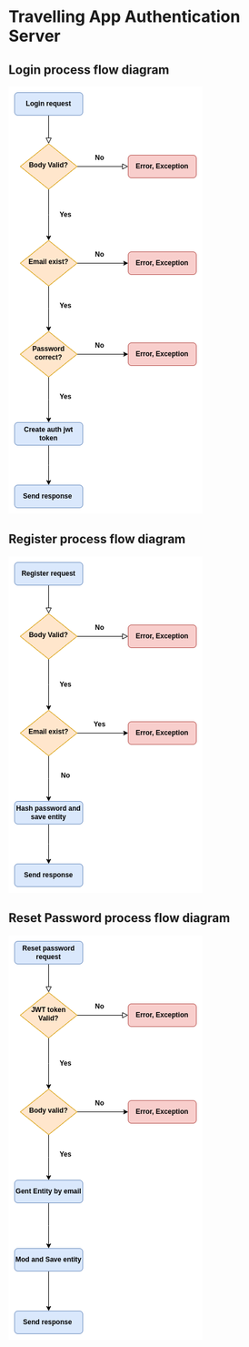 # Travelling App Authentication Server

## Login process flow diagram
![Login process](plan-images/login-process-flow.png)

## Register process flow diagram
![Register process](plan-images/register-process-flow.png)

## Reset Password process flow diagram
![Reset password process](plan-images/reset-password-flow.png)